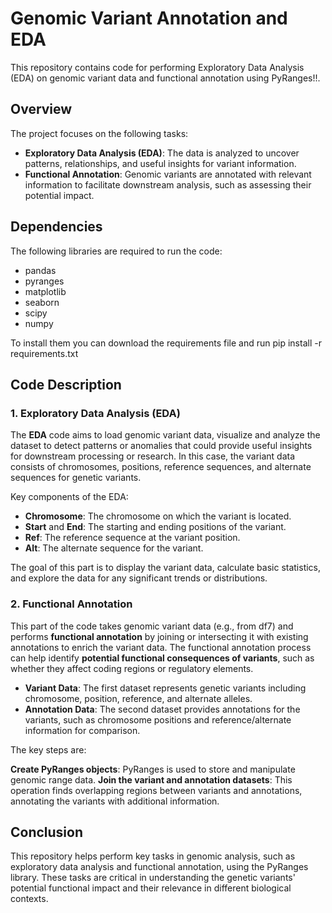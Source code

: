 # Genomic Variant Annotation and EDA

This repository contains code for performing Exploratory Data Analysis (EDA) on genomic variant data and functional annotation using PyRanges!!.

## Overview

The project focuses on the following tasks:
- **Exploratory Data Analysis (EDA)**: The data is analyzed to uncover patterns, relationships, and useful insights for variant information.
- **Functional Annotation**: Genomic variants are annotated with relevant information to facilitate downstream analysis, such as assessing their potential impact.

## Dependencies

The following libraries are required to run the code:

- pandas
- pyranges
- matplotlib
- seaborn
- scipy
- numpy

To install them you can download the requirements file and run pip install -r requirements.txt

## Code Description

### 1. **Exploratory Data Analysis (EDA)**

The **EDA** code aims to load genomic variant data, visualize and analyze the dataset to detect patterns or anomalies that could provide useful insights for downstream processing or research. In this case, the variant data consists of chromosomes, positions, reference sequences, and alternate sequences for genetic variants.

Key components of the EDA:
- **Chromosome**: The chromosome on which the variant is located.
- **Start** and **End**: The starting and ending positions of the variant.
- **Ref**: The reference sequence at the variant position.
- **Alt**: The alternate sequence for the variant.

The goal of this part is to display the variant data, calculate basic statistics, and explore the data for any significant trends or distributions.

### 2. **Functional Annotation**

This part of the code takes genomic variant data (e.g., from df7) and performs **functional annotation** by joining or intersecting it with existing annotations to enrich the variant data. The functional annotation process can help identify **potential functional consequences of variants**, such as whether they affect coding regions or regulatory elements.

- **Variant Data**: The first dataset represents genetic variants including chromosome, position, reference, and alternate alleles.
- **Annotation Data**: The second dataset provides annotations for the variants, such as chromosome positions and reference/alternate information for comparison.

The key steps are:

**Create PyRanges objects**: PyRanges is used to store and manipulate genomic range data.
**Join the variant and annotation datasets**: This operation finds overlapping regions between variants and annotations, annotating the variants with additional information.

## Conclusion
This repository helps perform key tasks in genomic analysis, such as exploratory data analysis and functional annotation, using the PyRanges library. These tasks are critical in understanding the genetic variants' potential functional impact and their relevance in different biological contexts.





